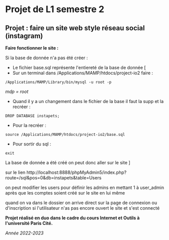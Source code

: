 # Projet de L1 semestre 2

## Projet : faire un site web style réseau social (instagram)

**Faire fonctionner le site :**

Si la base de donnée n'a pas été créer :
- Le fichier base.sql représente l'entiereté de la base de donnée
[    
- Sur un terminal dans /Applications/MAMP/htdocs/project-io2 faire :
```
/Applications/MAMP/Library/bin/mysql -u root -p 
```
_mdp = root_


- Quand il y a un changement dans le fichier de la base il faut la supp et la recréer :
```
DROP DATABASE instapets; 
```

- Pour la recréer :
```
source /Applications/MAMP/htdocs/project-io2/base.sql 
```

-  Pour sortir du sql :
```
exit
```

La base de donnée a été créé on peut donc aller sur le site ]

sur le lien http://localhost:8888/phpMyAdmin5/index.php?route=/sql&pos=0&db=instapets&table=Users


on peut modifier les users pour définir les admins en mettant 1 à user_admin après que les comptes soient créé sur le site en lui même


quand on va dans le dossier on arrive direct sur la page de connexion ou d'inscription si l'utilisateur n'as pas encore ouvert le site et s'est connecté

**Projet réalisé en duo dans le cadre du cours Internet et Outils à l'université Paris Cité.**

_Année 2022-2023_
